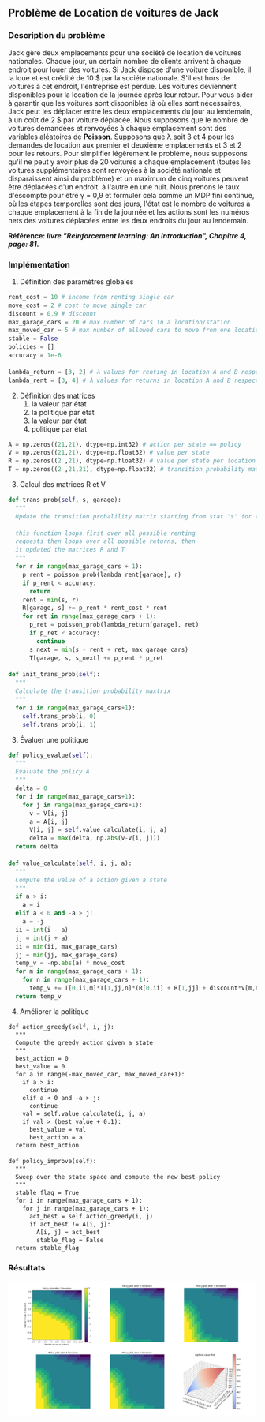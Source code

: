 ## Problème de Location de voitures de Jack

### Description du problème

Jack gère deux emplacements pour une société de location de voitures
nationales. Chaque jour, un certain nombre de clients arrivent à chaque endroit
pour louer des voitures. Si Jack dispose d'une voiture disponible, il la loue
et est crédité de 10 $ par la société nationale. S'il est hors de voitures à
cet endroit, l'entreprise est perdue. Les voitures deviennent disponibles pour
la location de la journée après leur retour. Pour vous aider à garantir que les
voitures sont disponibles là où elles sont nécessaires, Jack peut les déplacer
entre les deux emplacements du jour au lendemain, à un coût de 2 $ par voiture
déplacée. Nous supposons que le nombre de voitures demandées et renvoyées à
chaque emplacement sont des variables aléatoires de **Poisson**. Supposons
que λ soit 3 et 4 pour les demandes de location aux premier et deuxième
emplacements et 3 et 2 pour les retours. Pour simplifier légèrement le
problème, nous supposons qu'il ne peut y avoir plus de 20 voitures à chaque
emplacement (toutes les voitures supplémentaires sont renvoyées à la société
nationale et disparaissent ainsi du problème) et un maximum de cinq voitures
peuvent être déplacées d'un endroit. à l'autre en une nuit. Nous prenons le
taux d'escompte pour être γ = 0,9 et formuler cela comme un MDP fini continue,
où les étapes temporelles sont des jours, l'état est le nombre de voitures à
chaque emplacement à la fin de la journée et les actions sont les numéros nets
des voitures déplacées entre les deux endroits du jour au lendemain.

**Référence: *livre "Reinforcement learning: An Introduction", Chapitre 4, page: 81.***


### Implémentation

1. Définition des paramètres globales

``` python
rent_cost = 10 # income from renting single car
move_cost = 2 # cost to move single car
discount = 0.9 # discount
max_garage_cars = 20 # max number of cars in a location/station
max_moved_car = 5 # max number of allowed cars to move from one location to another over night
stable = False
policies = []
accuracy = 1e-6

lambda_return = [3, 2] # λ values for renting in location A and B respectively
lambda_rent = [3, 4] # λ values for returns in location A and B respectively
```

2. Définition des matrices
     1. la valeur par état
     2. la politique par état
     3. la valeur par état
     4. politique par état

``` python
A = np.zeros((21,21), dtype=np.int32) # action per state == policy
V = np.zeros((21,21), dtype=np.float32) # value per state
R = np.zeros((2 ,21), dtype=np.float32) # value per state per location
T = np.zeros((2 ,21,21), dtype=np.float32) # transition probability matrix per location from state Si to Sj
```

3. Calcul des matrices R et V

``` python
def trans_prob(self, s, garage):
  """
  Update the transition probalility matrix starting from stat 's' for the location 'garage'

  this function loops first over all possible renting
  requests then loops over all possible returns, then
  it updated the matrices R and T
  """
  for r in range(max_garage_cars + 1):
    p_rent = poisson_prob(lambda_rent[garage], r)
    if p_rent < accuracy:
      return
    rent = min(s, r)
    R[garage, s] += p_rent * rent_cost * rent
    for ret in range(max_garage_cars + 1):
      p_ret = poisson_prob(lambda_return[garage], ret)
      if p_ret < accuracy:
        continue
      s_next = min(s - rent + ret, max_garage_cars)
      T[garage, s, s_next] += p_rent * p_ret

def init_trans_prob(self):
  """
  Calculate the transition probability maxtrix
  """
  for i in range(max_garage_cars+1):
    self.trans_prob(i, 0)
    self.trans_prob(i, 1)

```
3. Évaluer une politique

``` python
def policy_evalue(self):
  """
  Evaluate the policy A
  """
  delta = 0
  for i in range(max_garage_cars+1):
    for j in range(max_garage_cars+1):
      v = V[i, j]
      a = A[i, j]
      V[i, j] = self.value_calculate(i, j, a)
      delta = max(delta, np.abs(v-V[i, j]))
  return delta

def value_calculate(self, i, j, a):
  """
  Compute the value of a action given a state
  """
  if a > i:
    a = i
  elif a < 0 and -a > j:
    a = -j
  ii = int(i - a)
  jj = int(j + a)
  ii = min(ii, max_garage_cars)
  jj = min(jj, max_garage_cars)
  temp_v = -np.abs(a) * move_cost
  for m in range(max_garage_cars + 1):
    for n in range(max_garage_cars + 1):
      temp_v += T[0,ii,m]*T[1,jj,n]*(R[0,ii] + R[1,jj] + discount*V[m,n])
  return temp_v
```


4. Améliorer la politique

```
def action_greedy(self, i, j):
  """
  Compute the greedy action given a state
  """
  best_action = 0
  best_value = 0
  for a in range(-max_moved_car, max_moved_car+1):
    if a > i:
      continue
    elif a < 0 and -a > j:
      continue
    val = self.value_calculate(i, j, a)
    if val > (best_value + 0.1):
      best_value = val
      best_action = a
  return best_action

def policy_improve(self):
  """
  Sweep over the state space and compute the new best policy
  """
  stable_flag = True
  for i in range(max_garage_cars + 1):
    for j in range(max_garage_cars + 1):
      act_best = self.action_greedy(i, j)
      if act_best != A[i, j]:
        A[i, j] = act_best
        stable_flag = False
  return stable_flag
```
### Résultats
![resultas](./images/Figure_1.png)

